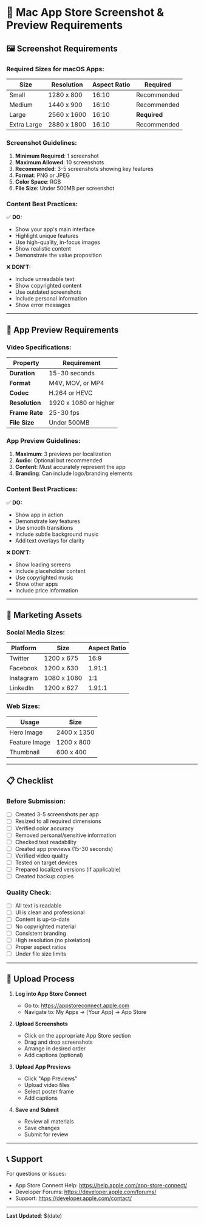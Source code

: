 # 📱 Mac App Store Screenshot & Preview Requirements

## 🖼️ Screenshot Requirements

### Required Sizes for macOS Apps:

| Size | Resolution | Aspect Ratio | Required |
|------|------------|--------------|----------|
| Small | 1280 x 800 | 16:10 | Recommended |
| Medium | 1440 x 900 | 16:10 | Recommended |
| Large | 2560 x 1600 | 16:10 | **Required** |
| Extra Large | 2880 x 1800 | 16:10 | Recommended |

### Screenshot Guidelines:

1. **Minimum Required**: 1 screenshot
2. **Maximum Allowed**: 10 screenshots
3. **Recommended**: 3-5 screenshots showing key features
4. **Format**: PNG or JPEG
5. **Color Space**: RGB
6. **File Size**: Under 500MB per screenshot

### Content Best Practices:

✅ **DO:**
- Show your app's main interface
- Highlight unique features
- Use high-quality, in-focus images
- Show realistic content
- Demonstrate the value proposition

❌ **DON'T:**
- Include unreadable text
- Show copyrighted content
- Use outdated screenshots
- Include personal information
- Show error messages

---

## 🎥 App Preview Requirements

### Video Specifications:

| Property | Requirement |
|----------|-------------|
| **Duration** | 15-30 seconds |
| **Format** | M4V, MOV, or MP4 |
| **Codec** | H.264 or HEVC |
| **Resolution** | 1920 x 1080 or higher |
| **Frame Rate** | 25-30 fps |
| **File Size** | Under 500MB |

### App Preview Guidelines:

1. **Maximum**: 3 previews per localization
2. **Audio**: Optional but recommended
3. **Content**: Must accurately represent the app
4. **Branding**: Can include logo/branding elements

### Content Best Practices:

✅ **DO:**
- Show app in action
- Demonstrate key features
- Use smooth transitions
- Include subtle background music
- Add text overlays for clarity

❌ **DON'T:**
- Show loading screens
- Include placeholder content
- Use copyrighted music
- Show other apps
- Include price information

---

## 🎨 Marketing Assets

### Social Media Sizes:

| Platform | Size | Aspect Ratio |
|----------|------|--------------|
| Twitter | 1200 x 675 | 16:9 |
| Facebook | 1200 x 630 | 1.91:1 |
| Instagram | 1080 x 1080 | 1:1 |
| LinkedIn | 1200 x 627 | 1.91:1 |

### Web Sizes:

| Usage | Size |
|-------|------|
| Hero Image | 2400 x 1350 |
| Feature Image | 1200 x 800 |
| Thumbnail | 600 x 400 |

---

## 📋 Checklist

### Before Submission:

- [ ] Created 3-5 screenshots per app
- [ ] Resized to all required dimensions
- [ ] Verified color accuracy
- [ ] Removed personal/sensitive information
- [ ] Checked text readability
- [ ] Created app previews (15-30 seconds)
- [ ] Verified video quality
- [ ] Tested on target devices
- [ ] Prepared localized versions (if applicable)
- [ ] Created backup copies

### Quality Check:

- [ ] All text is readable
- [ ] UI is clean and professional
- [ ] Content is up-to-date
- [ ] No copyrighted material
- [ ] Consistent branding
- [ ] High resolution (no pixelation)
- [ ] Proper aspect ratios
- [ ] Under file size limits

---

## 🚀 Upload Process

1. **Log into App Store Connect**
   - Go to: https://appstoreconnect.apple.com
   - Navigate to: My Apps → [Your App] → App Store

2. **Upload Screenshots**
   - Click on the appropriate App Store section
   - Drag and drop screenshots
   - Arrange in desired order
   - Add captions (optional)

3. **Upload App Previews**
   - Click "App Previews"
   - Upload video files
   - Select poster frame
   - Add captions

4. **Save and Submit**
   - Review all materials
   - Save changes
   - Submit for review

---

## 📞 Support

For questions or issues:
- App Store Connect Help: https://help.apple.com/app-store-connect/
- Developer Forums: https://developer.apple.com/forums/
- Support: https://developer.apple.com/contact/

---

**Last Updated**: $(date)
